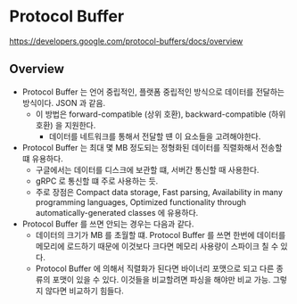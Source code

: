 # Protocol Buffer 

https://developers.google.com/protocol-buffers/docs/overview

## Overview 

- Protocol Buffer 는 언어 중립적인, 플랫폼 중립적인 방식으로 데이터를 전달하는 방식이다. JSON 과 같음.
  - 이 방법은 forward-compatible (상위 호환), backward-compatible (하위호환) 을 지원한다.
    - 데이터를 네트워크를 통해서 전달할 떈 이 요소들을 고려해야한다. 
- Protocol Buffer 는 최대 몇 MB 정도되는 정형화된 데이터를 직렬화해서 전송할 떄 유용하다.
  - 구글에서는 데이터를 디스크에 보관할 떄, 서버간 통신할 때 사용한다.
  - gRPC 로 통신할 떄 주로 사용하는 듯. 
  - 주로 장점은 Compact data storage, Fast parsing, Availability in many programming languages, Optimized functionality through automatically-generated classes 에 유용하다.
- Protocol Buffer 를 쓰면 안되는 경우는 다음과 같다. 
  - 데이터의 크기가 MB 를 초월할 떄. Protocol Buffer 를 쓰면 한번에 데이터를 메모리에 로드하기 때문에 이것보다 크다면 메모리 사용량이 스파이크 칠 수 있다.
  - Protocol Buffer 에 의해서 직렬화가 된다면 바이너리 포맷으로 되고 다른 종류의 포맷이 있을 수 있다. 이것들을 비교할려면 파싱을 해야만 비교 가능. 그렇지 않다면 비교하기 힘들다.  
